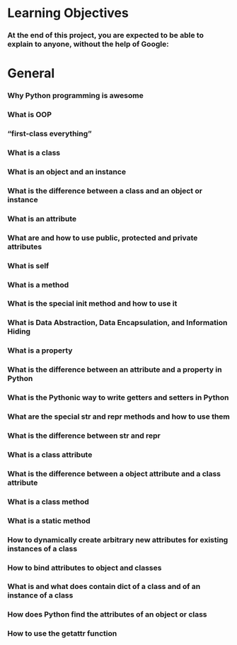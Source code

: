 # Learning Objectives
### At the end of this project, you are expected to be able to explain to anyone, without the help of Google:

# General
### Why Python programming is awesome
### What is OOP
### “first-class everything”
### What is a class
### What is an object and an instance
### What is the difference between a class and an object or instance
### What is an attribute
### What are and how to use public, protected and private attributes
### What is self
### What is a method
### What is the special __init__ method and how to use it
### What is Data Abstraction, Data Encapsulation, and Information Hiding
### What is a property
### What is the difference between an attribute and a property in Python
### What is the Pythonic way to write getters and setters in Python
### What are the special __str__ and __repr__ methods and how to use them
### What is the difference between __str__ and __repr__
### What is a class attribute
### What is the difference between a object attribute and a class attribute
### What is a class method
### What is a static method
### How to dynamically create arbitrary new attributes for existing instances of a class
### How to bind attributes to object and classes
### What is and what does contain __dict__ of a class and of an instance of a class
### How does Python find the attributes of an object or class
### How to use the getattr function
